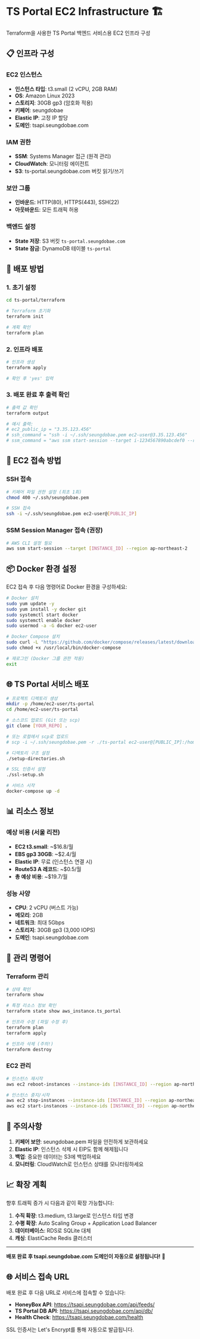 # TS Portal EC2 Infrastructure 🏗️

Terraform을 사용한 TS Portal 백엔드 서비스용 EC2 인프라 구성

## 📋 인프라 구성

### EC2 인스턴스
- **인스턴스 타입**: t3.small (2 vCPU, 2GB RAM)
- **OS**: Amazon Linux 2023
- **스토리지**: 30GB gp3 (암호화 적용)
- **키페어**: seungdobae
- **Elastic IP**: 고정 IP 할당
- **도메인**: tsapi.seungdobae.com

### IAM 권한
- **SSM**: Systems Manager 접근 (원격 관리)
- **CloudWatch**: 모니터링 에이전트
- **S3**: ts-portal.seungdobae.com 버킷 읽기/쓰기

### 보안 그룹
- **인바운드**: HTTP(80), HTTPS(443), SSH(22)
- **아웃바운드**: 모든 트래픽 허용

### 백엔드 설정
- **State 저장**: S3 버킷 `ts-portal.seungdobae.com`
- **State 잠금**: DynamoDB 테이블 `ts-portal`

## 🚀 배포 방법

### 1. 초기 설정

```bash
cd ts-portal/terraform

# Terraform 초기화
terraform init

# 계획 확인
terraform plan
```

### 2. 인프라 배포

```bash
# 인프라 생성
terraform apply

# 확인 후 'yes' 입력
```

### 3. 배포 완료 후 출력 확인

```bash
# 출력 값 확인
terraform output

# 예시 출력:
# ec2_public_ip = "3.35.123.456"
# ssh_command = "ssh -i ~/.ssh/seungdobae.pem ec2-user@3.35.123.456"
# ssm_command = "aws ssm start-session --target i-1234567890abcdef0 --region ap-northeast-2"
```

## 🔧 EC2 접속 방법

### SSH 접속
```bash
# 키페어 파일 권한 설정 (최초 1회)
chmod 400 ~/.ssh/seungdobae.pem

# SSH 접속
ssh -i ~/.ssh/seungdobae.pem ec2-user@[PUBLIC_IP]
```

### SSM Session Manager 접속 (권장)
```bash
# AWS CLI 설정 필요
aws ssm start-session --target [INSTANCE_ID] --region ap-northeast-2
```

## 📦 Docker 환경 설정

EC2 접속 후 다음 명령어로 Docker 환경을 구성하세요:

```bash
# Docker 설치
sudo yum update -y
sudo yum install -y docker git
sudo systemctl start docker
sudo systemctl enable docker
sudo usermod -a -G docker ec2-user

# Docker Compose 설치
sudo curl -L "https://github.com/docker/compose/releases/latest/download/docker-compose-$(uname -s)-$(uname -m)" -o /usr/local/bin/docker-compose
sudo chmod +x /usr/local/bin/docker-compose

# 재로그인 (Docker 그룹 권한 적용)
exit
```

## 🌐 TS Portal 서비스 배포

```bash
# 프로젝트 디렉토리 생성
mkdir -p /home/ec2-user/ts-portal
cd /home/ec2-user/ts-portal

# 소스코드 업로드 (Git 또는 scp)
git clone [YOUR_REPO] .

# 또는 로컬에서 scp로 업로드
# scp -i ~/.ssh/seungdobae.pem -r ./ts-portal ec2-user@[PUBLIC_IP]:/home/ec2-user/

# 디렉토리 구조 설정
./setup-directories.sh

# SSL 인증서 설정
./ssl-setup.sh

# 서비스 시작
docker-compose up -d
```

## 📊 리소스 정보

### 예상 비용 (서울 리전)
- **EC2 t3.small**: ~$16.8/월
- **EBS gp3 30GB**: ~$2.4/월
- **Elastic IP**: 무료 (인스턴스 연결 시)
- **Route53 A 레코드**: ~$0.5/월
- **총 예상 비용**: ~$19.7/월

### 성능 사양
- **CPU**: 2 vCPU (버스트 가능)
- **메모리**: 2GB
- **네트워크**: 최대 5Gbps
- **스토리지**: 30GB gp3 (3,000 IOPS)
- **도메인**: tsapi.seungdobae.com

## 🔧 관리 명령어

### Terraform 관리
```bash
# 상태 확인
terraform show

# 특정 리소스 정보 확인
terraform state show aws_instance.ts_portal

# 인프라 수정 (파일 수정 후)
terraform plan
terraform apply

# 인프라 삭제 (주의!)
terraform destroy
```

### EC2 관리
```bash
# 인스턴스 재시작
aws ec2 reboot-instances --instance-ids [INSTANCE_ID] --region ap-northeast-2

# 인스턴스 중지/시작
aws ec2 stop-instances --instance-ids [INSTANCE_ID] --region ap-northeast-2
aws ec2 start-instances --instance-ids [INSTANCE_ID] --region ap-northeast-2
```

## 🚨 주의사항

1. **키페어 보안**: seungdobae.pem 파일을 안전하게 보관하세요
2. **Elastic IP**: 인스턴스 삭제 시 EIP도 함께 해제됩니다
3. **백업**: 중요한 데이터는 S3에 백업하세요
4. **모니터링**: CloudWatch로 인스턴스 상태를 모니터링하세요

## 📈 확장 계획

향후 트래픽 증가 시 다음과 같이 확장 가능합니다:

1. **수직 확장**: t3.medium, t3.large로 인스턴스 타입 변경
2. **수평 확장**: Auto Scaling Group + Application Load Balancer
3. **데이터베이스**: RDS로 SQLite 대체
4. **캐싱**: ElastiCache Redis 클러스터

---

**배포 완료 후 tsapi.seungdobae.com 도메인이 자동으로 설정됩니다!** 🎉

## 🌐 서비스 접속 URL

배포 완료 후 다음 URL로 서비스에 접속할 수 있습니다:

- **HoneyBox API**: https://tsapi.seungdobae.com/api/feeds/
- **TS Portal DB API**: https://tsapi.seungdobae.com/api/db/
- **Health Check**: https://tsapi.seungdobae.com/health

SSL 인증서는 Let's Encrypt를 통해 자동으로 발급됩니다. 